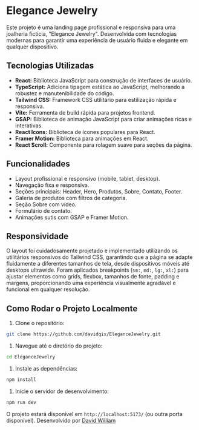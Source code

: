# Elegance Jewelry

Este projeto é uma landing page profissional e responsiva para uma joalheria fictícia, "Elegance Jewelry". Desenvolvida com tecnologias modernas para garantir uma experiência de usuário fluida e elegante em qualquer dispositivo.

## Tecnologias Utilizadas

* **React:** Biblioteca JavaScript para construção de interfaces de usuário.
* **TypeScript:** Adiciona tipagem estática ao JavaScript, melhorando a robustez e manutenibilidade do código.
* **Tailwind CSS:** Framework CSS utilitário para estilização rápida e responsiva.
* **Vite:** Ferramenta de build rápida para projetos frontend.
* **GSAP:** Biblioteca de animação JavaScript para criar animações ricas e interativas.
* **React Icons:** Biblioteca de ícones populares para React.
* **Framer Motion:** Biblioteca para animações em React.
* **React Scroll:** Componente para rolagem suave para seções da página.

## Funcionalidades

* Layout profissional e responsivo (mobile, tablet, desktop).
* Navegação fixa e responsiva.
* Seções principais: Header, Hero, Produtos, Sobre, Contato, Footer.
* Galeria de produtos com filtros de categoria.
* Seção Sobre com vídeo.
* Formulário de contato.
* Animações sutis com GSAP e Framer Motion.

## Responsividade

O layout foi cuidadosamente projetado e implementado utilizando os utilitários responsivos do Tailwind CSS, garantindo que a página se adapte fluidamente a diferentes tamanhos de tela, desde dispositivos móveis até desktops ultrawide. Foram aplicados breakpoints (`sm:`, `md:`, `lg:`, `xl:`) para ajustar elementos como grids, flexbox, tamanhos de fonte, padding e margens, proporcionando uma experiência visualmente agradável e funcional em qualquer resolução.

## Como Rodar o Projeto Localmente

1. Clone o repositório:

```bash
git clone https://github.com/davidqix/EleganceJewelry.git
```

1. Navegue até o diretório do projeto:

```bash
cd EleganceJewelry
```

1. Instale as dependências:

```bash
npm install
```

1. Inicie o servidor de desenvolvimento:

```bash
npm run dev
```

O projeto estará disponível em `http://localhost:5173/` (ou outra porta disponível).
Desenvolvido por [David William](https://github.com/davidqix)
